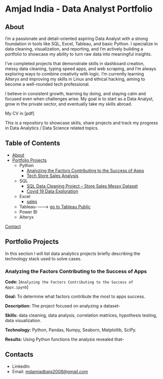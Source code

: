 # Amjad India - Data Analyst Portfolio
## About
I’m a passionate and detail-oriented aspiring Data Analyst with a strong foundation in tools like SQL, Excel, Tableau, and basic Python. I specialize in data cleaning, visualization, and reporting, and I’m actively building a portfolio to showcase my ability to turn raw data into meaningful insights.

I’ve completed projects that demonstrate skills in dashboard creation, messy data cleaning, typing speed apps, and web scraping, and I’m always exploring ways to combine creativity with logic. I’m currently learning Alteryx and improving my skills in Linux and ethical hacking, aiming to become a well-rounded tech professional.

I believe in consistent growth, learning by doing, and staying calm and focused even when challenges arise. My goal is to start as a Data Analyst, grow in the private sector, and eventually take my skills abroad.

My CV in [pdf]

This is a repository to showcase skills, share projects and track my progress in Data Analytics / Data Science related topics.

## Table of Contents
- [About](https://github.com/amjad-dev-analytics/Data-Analysis-Portfolio/blob/main/README.md#about)
- [Portfolio Projects](https://github.com/amjad-dev-analytics/Data-Analysis-Portfolio/blob/main/README.md#portfolio-projects)
  - Python
    - [Analyzing the Factors Contributing to the Success of Apps](https://github.com/amjad-dev-analytics/Data-Analysis-Portfolio#analyzing-the-factors-contributing-to-the-success-of-Apps)
    - [Tech Store Sales Analysis](https://github.com/amjad-dev-analytics/Data-Analysis-Portfolio#tech-store-sales-analysis)
  - SQL
    - [SQL Data Cleaning Project – Store Sales Messy Dataset](https://github.com/amjad-dev-analytics/Data-Analysis-Portfolio#sql-data-cleaning-project-–-store-sales-messy-dataset)
    - [Covid 19 Data Exploration](https://github.com/amjad-dev-analytics/Data-Analysis-Portfolio#covid-19-data-exploration)
  - Excel
    - [sales]()
  - Tableau----> [go to Tableau Public]()
  - Power BI
  - Alteryx



[Contact](https://github.com/amjad-dev-analytics)
## Portfolio Projects
In this section I will list data analytics projects briefly describing the technology stack used to solve cases.

### Analyzing the Factors Contributing to the Success of Apps
**Code:** [`Analyzing the Factors Contributing to the Success of Apps.ipynb`]

**Goal:** To determine what factors contribute the most to apps success.

**Description:** The project focused on analyzing a dataset-

**Skills:** data cleaning, data analysis, correlation matrices, hypothesis testing, data visualization.

**Technology:** Python, Pandas, Numpy, Seaborn, Matplotlib, SciPy.

**Results:** Using Python functions the analysis revealed that-

## Contacts
- LinkedIn:
- Email: mdamjadbaig2008@gmail.com
